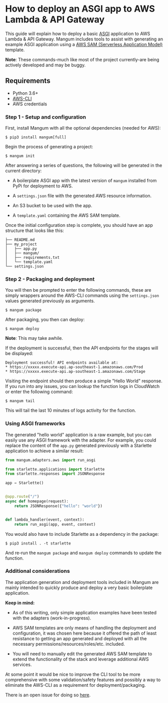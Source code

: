 # How to deploy an ASGI app to AWS Lambda & API Gateway

This guide will explain how to deploy a basic [ASGI](https://asgi.readthedocs.io/en/latest/) application to AWS Lambda & API Gateway. Mangum includes tools to assist with generating an example ASGI application using a [AWS SAM (Serverless Application Model)](https://docs.aws.amazon.com/serverless-application-model/latest/developerguide/what-is-sam.html) template.

**Note**: These commands-much like most of the project currently-are being actively developed and may be buggy.

## Requirements

- Python 3.6+
- [AWS-CLI](https://docs.aws.amazon.com/cli/latest/userguide/cli-chap-install.html)
- AWS credentials

### Step 1 - Setup and configuration

First, install Mangum with all the optional dependencies (needed for AWS):

```shell
$ pip3 install mangum[full]
```


Begin the process of generating a project:

```shell
$ mangum init
```

After answering a series of questions, the following will be generated in the current directory:

* A boilerplate ASGI app with the latest version of `mangum` installed from PyPi for deployment to AWS.
    
* A `settings.json` file with the generated AWS resource information.

* An S3 bucket to be used with the app.

* A `template.yaml` containing the AWS SAM template.

Once the initial configuration step is complete, you should have an app structure that looks like this:

```shell
├── README.md
├── my_project
│   ├── app.py
│   ├── mangum/
│   ├── requirements.txt
│   └── template.yaml
└── settings.json
```

### Step 2 - Packaging and deployment

You will then be prompted to enter the following commands, these are simply wrappers around the AWS-CLI commands using the `settings.json` values generated previously as arguments.

```shell
$ mangum package
```

After packaging, you then can deploy:

```shell
$ mangum deploy
```

**Note**: This may take awhile.

If the deployment is successful, then the API endpoints for the stages will be displayed:

```shell
Deployment successful! API endpoints available at:
* https://xxxxx.execute-api.ap-southeast-1.amazonaws.com/Prod
* https://xxxxx.execute-api.ap-southeast-1.amazonaws.com/Stage
```

Visiting the endpoint should then produce a simple "Hello World" response. If you run into any issues, you can lookup the function logs in CloudWatch or enter the following command:

```shell
$ mangum tail
```

This will tail the last 10 minutes of logs activity for the function.

### Using ASGI frameworks

The generated "hello world" application is a raw example, but you can easily use any ASGI framework with the adapter. For example, you could replace the content of the `app.py` generated previously with a Starlette application to achieve a similar result:

```python
from mangum.adapters.aws import run_asgi

from starlette.applications import Starlette
from starlette.responses import JSONResponse

app = Starlette()


@app.route("/")
async def homepage(request):
    return JSONResponse({"hello": "world"})


def lambda_handler(event, context):
    return run_asgi(app, event, context)
```

You would also have to include Starlette as a dependency in the package:

```
$ pip3 install . -t starlette
```

And re-run the `mangum package` and `mangum deploy` commands to update the function.

### Additional considerations

The application generation and deployment tools included in Mangum are mainly intended to quickly produce and deploy a very basic boilerplate application.

**Keep in mind:**

* As of this writing, only simple application examples have been tested with the adapters (work-in-progress).

* AWS SAM templates are only means of handling the deployment and configuration, it was chosen here because it offered the path of least resistance to getting an app generated and deployed with all the necessary permissions/resources/roles/etc. included.

* You will need to manually edit the generated AWS SAM template to extend the functionality of the stack and leverage additional AWS services.

At some point it would be nice to improve the CLI tool to be more comprehensive with some validation/safety features and possibly a way to eliminate the AWS-CLI as a requirement for deployment/packaging. 

There is an open issue for doing so [here](https://github.com/erm/mangum/issues/10).
